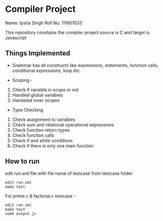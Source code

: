 # Compiler Project

Name: Ipsita Singh
Roll No: 111601033

This repository constains the compiler project
source is C and target is Javascript

## Things Implemented

* Grammar has all constructs like 
expressions, statements, function calls, conditional expressions, loop etc.

* Scoping -

1. Check if variable in scope or not
2. Handled global variables
3. Handeled inner scopes

* Type Checking
1. Check assignment to variables
2. Check sum and relational operational expressions
3. Check function return types
4. Check function calls
5. Check if and while conditions
6. Check if there is only one main function

## How to run

edit run.sml file with file name of testcase
from testcase folder

```
edit run.sml
make test

```

For prime.c & factorial.c testcase -

```
edit run.sml
make test
node output.js
```





